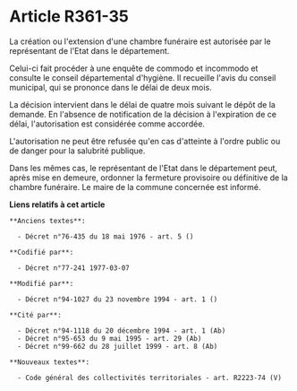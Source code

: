 # Article R361-35

La création ou l'extension d'une chambre funéraire est autorisée par le représentant de l'Etat dans le département.

Celui-ci fait procéder à une enquête de commodo et incommodo et consulte le conseil départemental d'hygiène. Il recueille
l'avis du conseil municipal, qui se prononce dans le délai de deux mois.

La décision intervient dans le délai de quatre mois suivant le dépôt de la demande. En l'absence de notification de la
décision à l'expiration de ce délai, l'autorisation est considérée comme accordée.

L'autorisation ne peut être refusée qu'en cas d'atteinte à l'ordre public ou de danger pour la salubrité publique.

Dans les mêmes cas, le représentant de l'Etat dans le département peut, après mise en demeure, ordonner la fermeture
provisoire ou définitive de la chambre funéraire. Le maire de la commune concernée est informé.

**Liens relatifs à cet article**

	**Anciens textes**:

	  - Décret n°76-435 du 18 mai 1976 - art. 5 ()

	**Codifié par**:

	  - Décret n°77-241 1977-03-07

	**Modifié par**:

	  - Décret n°94-1027 du 23 novembre 1994 - art. 1 ()

	**Cité par**:

	  - Décret n°94-1118 du 20 décembre 1994 - art. 1 (Ab)
	  - Décret n°95-653 du 9 mai 1995 - art. 29 (Ab)
	  - Décret n°99-662 du 28 juillet 1999 - art. 8 (Ab)

	**Nouveaux textes**:

	  - Code général des collectivités territoriales - art. R2223-74 (V)
